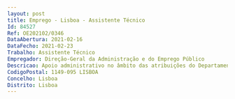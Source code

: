 ```yaml
--- 
layout: post
title: Emprego - Lisboa - Assistente Técnico
Id: 84527
Ref: OE202102/0346
DataAbertura: 2021-02-16
DataFecho: 2021-02-23
Trabalho: Assistente Técnico
Empregador: Direção-Geral da Administração e do Emprego Público
Descricao: Apoio administrativo no âmbito das atribuições do Departamento de Relações Coletivas de Trabalho
CodigoPostal: 1149-095 LISBOA
Concelho: Lisboa
Distrito: Lisboa
--- 
```

